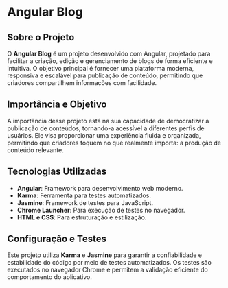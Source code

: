# Angular Blog

## Sobre o Projeto

O **Angular Blog** é um projeto desenvolvido com Angular, projetado para facilitar a criação, edição e gerenciamento de blogs de forma eficiente e intuitiva. O objetivo principal é fornecer uma plataforma moderna, responsiva e escalável para publicação de conteúdo, permitindo que criadores compartilhem informações com facilidade.

## Importância e Objetivo

A importância desse projeto está na sua capacidade de democratizar a publicação de conteúdos, tornando-a acessível a diferentes perfis de usuários. Ele visa proporcionar uma experiência fluida e organizada, permitindo que criadores foquem no que realmente importa: a produção de conteúdo relevante.

## Tecnologias Utilizadas

- **Angular**: Framework para desenvolvimento web moderno.
- **Karma**: Ferramenta para testes automatizados.
- **Jasmine**: Framework de testes para JavaScript.
- **Chrome Launcher**: Para execução de testes no navegador.
- **HTML e CSS**: Para estruturação e estilização.

## Configuração e Testes

Este projeto utiliza **Karma** e **Jasmine** para garantir a confiabilidade e estabilidade do código por meio de testes automatizados. Os testes são executados no navegador Chrome e permitem a validação eficiente do comportamento do aplicativo.
